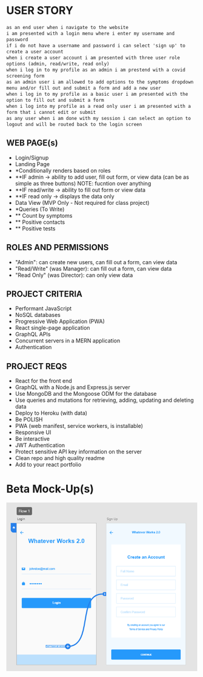 # USER STORY
```
as an end user when i navigate to the website
i am presented with a login menu where i enter my username and password
if i do not have a username and password i can select 'sign up' to create a user account
when i create a user account i am presented with three user role options (admin, read/write, read only)
when i log in to my profile as an admin i am prestend with a covid screening form
as an admin user i am allowed to add options to the symptoms dropdown menu and/or fill out and submit a form and add a new user
when i log in to my profile as a basic user i am presented with the option to fill out and submit a form
when i log into my profile as a read only user i am presented with a form that i cannot edit or submit
as any user when i am done with my session i can select an option to logout and will be routed back to the login screen
```
## WEB PAGE(s)
- Login/Signup
- Landing Page
- *Conditionally renders based on roles
- **IF admin -> ability to add user, fill out form, or view data (can be as simple as three buttons) NOTE: fucntion over anything
- **IF read/write -> ability to fill out form or view data
- **IF read only -> displays the data only
- Data View (MVP Only - Not required for class project)
- *Queries (To Write)
- ** Count by symptoms 
- ** Positive contacts
- ** Positive tests

## ROLES AND PERMISSIONS
- "Admin": can create new users, can fill out a form, can view data
- "Read/Write" (was Manager): can fill out a form, can view data
- "Read Only" (was Director): can only view data

## PROJECT CRITERIA
- Performant JavaScript
- NoSQL databases
- Progressive Web Application (PWA)
- React single-page application
- GraphQL APIs
- Concurrent servers in a MERN application
- Authentication

## PROJECT REQS
- React for the front end
- GraphQL with a Node.js and Express.js server
- Use MongoDB and the Mongoose ODM for the database
- Use queries and mutations for retrieving, adding, updating and deleting data
- Deploy to Heroku (with data)
- Be POLISH
- PWA (web manifest, service workers, is installable)
- Responsive UI
- Be interactive
- JWT Authentication
- Protect sensitive API key information on the server
- Clean repo and high quality readme
- Add to your react portfolio

# Beta Mock-Up(s)

![Beta Login Image](./src/assets/images/beta-login.png)

